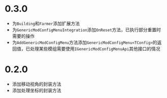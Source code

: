 ﻿# 0.3.0

- 为`Building`和`Farmer`添加扩展方法
- 为`GenericModConfigMenuIntegration`添加`OnReset`方法，已执行部分重置时需要的操作
- 为`AddGenericModConfigMenu`方法添加`GenericModConfigMenu<TConfig>`的返回值，已处理某些模组需要使用`IGenericModConfigMenuApi`其他接口的情况

# 0.2.0

- 添加移动视角的封装方法
- 添加处理坐标的封装方法